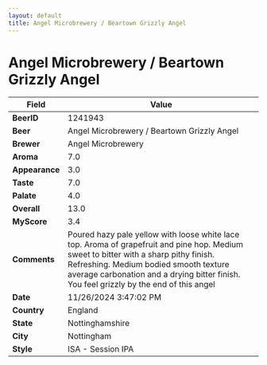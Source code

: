 ```yaml
---
layout: default
title: Angel Microbrewery / Beartown Grizzly Angel
---
```


# Angel Microbrewery / Beartown Grizzly Angel

| Field         | Value     |
|---------------|-----------|
| **BeerID** | 1241943 |
| **Beer** | Angel Microbrewery / Beartown Grizzly Angel |
| **Brewer** | Angel Microbrewery |
| **Aroma** | 7.0 |
| **Appearance** | 3.0 |
| **Taste** | 7.0 |
| **Palate** | 4.0 |
| **Overall** | 13.0 |
| **MyScore** | 3.4 |
| **Comments** | Poured hazy pale yellow with loose white lace top.  Aroma of grapefruit and pine hop.  Medium sweet to bitter with a sharp pithy finish.  Refreshing.  Medium bodied smooth texture average carbonation and a drying bitter finish.  You feel grizzly by the end of this angel |
| **Date** | 11/26/2024 3:47:02 PM |
| **Country** | England |
| **State** | Nottinghamshire |
| **City** | Nottingham |
| **Style** | ISA - Session IPA |
